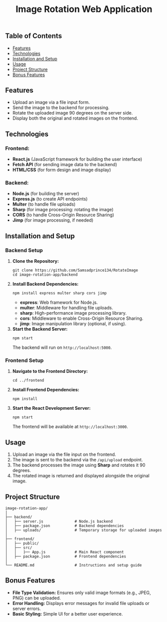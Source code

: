 <!DOCTYPE html>
<html lang="en">
<head>
    <meta charset="UTF-8">
    <meta name="viewport" content="width=device-width, initial-scale=1.0">
    <title>Image Rotation Web Application</title>
</head>
<body>

<header>
    <div class="container">
        <h1>Image Rotation Web Application</h1>
    </div>
</header>

<div class="container">
    <h2>Table of Contents</h2>
    <ul>
        <li><a href="#features">Features</a></li>
        <li><a href="#technologies">Technologies</a></li>
        <li><a href="#installation-and-setup">Installation and Setup</a></li>
        <li><a href="#usage">Usage</a></li>
        <li><a href="#project-structure">Project Structure</a></li>
        <li><a href="#bonus-features">Bonus Features</a></li>
    </ul>

  <h2>Features</h2>
    <ul>
        <li>Upload an image via a file input form.</li>
        <li>Send the image to the backend for processing.</li>
        <li>Rotate the uploaded image 90 degrees on the server side.</li>
        <li>Display both the original and rotated images on the frontend.</li>
    </ul>

  <h2 id="technologies">Technologies</h2>
    <h3>Frontend:</h3>
    <ul>
        <li><strong>React.js</strong> (JavaScript framework for building the user interface)</li>
        <li><strong>Fetch API</strong> (for sending image data to the backend)</li>
        <li><strong>HTML/CSS</strong> (for form design and image display)</li>
    </ul>

  <h3>Backend:</h3>
    <ul>
        <li><strong>Node.js</strong> (for building the server)</li>
        <li><strong>Express.js</strong> (to create API endpoints)</li>
        <li><strong>Multer</strong> (to handle file uploads)</li>
        <li><strong>Sharp</strong> (for image processing: rotating the image)</li>
        <li><strong>CORS</strong> (to handle Cross-Origin Resource Sharing)</li>
        <li><strong>Jimp</strong> (for image processing, if needed)</li>
    </ul>

  <h2 id="installation-and-setup">Installation and Setup</h2>

  <h3>Backend Setup</h3>
    <ol>
        <li><strong>Clone the Repository:</strong>
            <pre><code>git clone https://github.com/Samsadprince134/RotateImage
cd image-rotation-app/backend</code></pre>
        </li>
        <li><strong>Install Backend Dependencies:</strong>
            <pre><code>npm install express multer sharp cors jimp</code></pre>
            <ul>
                <li><strong>express</strong>: Web framework for Node.js.</li>
                <li><strong>multer</strong>: Middleware for handling file uploads.</li>
                <li><strong>sharp</strong>: High-performance image processing library.</li>
                <li><strong>cors</strong>: Middleware to enable Cross-Origin Resource Sharing.</li>
                <li><strong>jimp</strong>: Image manipulation library (optional, if using).</li>
            </ul>
        </li>
        <li><strong>Start the Backend Server:</strong>
            <pre><code>npm start</code></pre>
            The backend will run on <code>http://localhost:5000</code>.
        </li>
    </ol>

  <h3>Frontend Setup</h3>
    <ol>
        <li><strong>Navigate to the Frontend Directory:</strong>
            <pre><code>cd ../frontend</code></pre>
        </li>
        <li><strong>Install Frontend Dependencies:</strong>
            <pre><code>npm install</code></pre>
        </li>
        <li><strong>Start the React Development Server:</strong>
            <pre><code>npm start</code></pre>
            The frontend will be available at <code>http://localhost:3000</code>.
        </li>
    </ol>

   <h2 id="usage">Usage</h2>
    <ol>
        <li>Upload an image via the file input on the frontend.</li>
        <li>The image is sent to the backend via the <code>/api/upload</code> endpoint.</li>
        <li>The backend processes the image using <strong>Sharp</strong> and rotates it 90 degrees.</li>
        <li>The rotated image is returned and displayed alongside the original image.</li>
    </ol>

  <h2 id="project-structure">Project Structure</h2>
    <pre><code>image-rotation-app/
│
├── backend/
│   ├── server.js              # Node.js backend
│   ├── package.json           # Backend dependencies
│   ├── uploads/               # Temporary storage for uploaded images
│
├── frontend/
│   ├── public/
│   ├── src/
│   │   ├── App.js             # Main React component
│   ├── package.json           # Frontend dependencies
│
└── README.md                  # Instructions and setup guide
</code></pre>

  <h2 id="bonus-features">Bonus Features</h2>
    <ul>
        <li><strong>File Type Validation:</strong> Ensures only valid image formats (e.g., JPEG, PNG) can be uploaded.</li>
        <li><strong>Error Handling:</strong> Displays error messages for invalid file uploads or server errors.</li>
        <li><strong>Basic Styling:</strong> Simple UI for a better user experience.</li>
    </ul>
</div>



</body>
</html>
